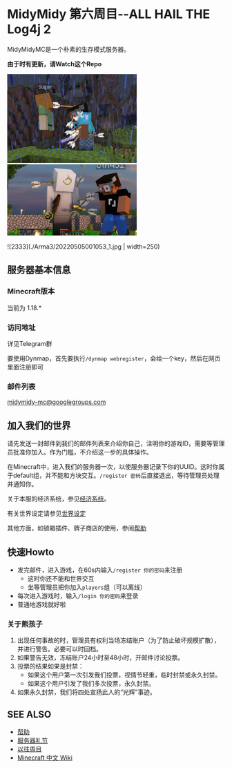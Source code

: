 MidyMidy 第六周目--ALL HAIL THE Log4j 2
=====

MidyMidyMC是一个朴素的生存模式服务器。

**由于时有更新，请Watch这个Repo**

<img src="./photo_2017-12-14_17-23-40.jpg" width=300> <img src="./photo_2021-12-11_16-44-06.jpg" width=300>

![2333](./Arma3/20220505001053_1.jpg | width=250)

服务器基本信息
--------------

### Minecraft版本

当前为 1.18.*

### 访问地址

详见Telegram群

要使用Dynmap，首先要执行`/dynmap webregister`，会给一个key，然后在网页里面注册即可

### 邮件列表

midymidy-mc@googlegroups.com


加入我们的世界
--------------

请先发送一封邮件到我们的邮件列表来介绍你自己，注明你的游戏ID，需要等管理员批准你加入。作为门槛，不介绍这一步的具体操作。

在Minecraft中，进入我们的服务器一次，以使服务器记录下你的UUID。这时你属于default组，并不能和方块交互。`/register 密码`后直接退出，等待管理员处理并通知你。

关于本服的经济系统，参见[经济系统](经济系统.md)。

有关世界设定请参见[世界设定](世界设定.md)

其他方面，如锁箱插件、牌子商店的使用，参阅[帮助](帮助.md)

快速Howto
---------

* 发完邮件，进入游戏，在60s内输入`/register 你的密码`来注册
  - 这时你还不能和世界交互
  - 坐等管理员把你加入`players`组（可以离线）
* 每次进入游戏时，输入`/login 你的密码`来登录
* 普通地游戏就好啦

### 关于熊孩子

1. 出现任何事故的时，管理员有权利当场冻结账户（为了防止破坏规模扩散），并进行警告。必要可以时回档。
2. 如果警告无效，冻结账户24小时至48小时，开邮件讨论投票。
3. 投票的结果如果是封禁：
	- 如果这个用户第一次引发我们投票，视情节轻重，临时封禁或永久封禁。
	- 如果这个用户引发了我们多次投票，永久封禁。
4. 如果永久封禁，我们将四处宣扬此人的“光辉”事迹。

SEE ALSO
--------
* [帮助](帮助.md)
* [服务器礼节](服务器礼节.md)
* [以往周目](以往周目.md)
* [Minecraft 中文 Wiki](http://minecraft-zh.gamepedia.com)
